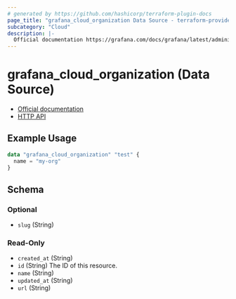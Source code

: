 ```yaml
---
# generated by https://github.com/hashicorp/terraform-plugin-docs
page_title: "grafana_cloud_organization Data Source - terraform-provider-grafana"
subcategory: "Cloud"
description: |-
  Official documentation https://grafana.com/docs/grafana/latest/administration/manage-organizations/HTTP API https://grafana.com/docs/grafana/latest/http_api/org/
---
```


# grafana_cloud_organization (Data Source)

* [Official documentation](https://grafana.com/docs/grafana/latest/administration/manage-organizations/)
* [HTTP API](https://grafana.com/docs/grafana/latest/http_api/org/)

## Example Usage

```terraform
data "grafana_cloud_organization" "test" {
  name = "my-org"
}
```

<!-- schema generated by tfplugindocs -->
## Schema

### Optional

- `slug` (String)

### Read-Only

- `created_at` (String)
- `id` (String) The ID of this resource.
- `name` (String)
- `updated_at` (String)
- `url` (String)



